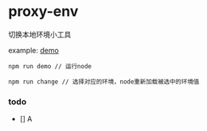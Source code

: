 # proxy-env
切换本地环境小工具

example: [demo](https://github.com/canfoo/proxy-env/blob/master/example/demo.js)

```
npm run demo // 运行node
```

 ```
npm run change // 选择对应的环境，node重新加载被选中的环境值
 ```
 
 
 ### todo
 - [] A

